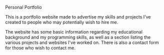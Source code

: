 Personal Portfolio

This is a portfolio website made to advertise my skills and projects I've created to people who may potentially wish to hire me.

The website has some basic information regarding my educational background and my programming skills, as well as a section listing the various projects and websites I've worked on. There is also a contact form for those who wish to contact me.